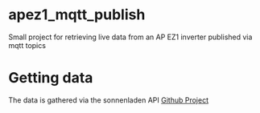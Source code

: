 # apez1_mqtt_publish
Small project for retrieving live data from an AP EZ1 inverter published via mqtt topics

# Getting data
The data is gathered via the sonnenladen API [Github Project](https://github.com/SonnenladenGmbH/APsystems-EZ1-API)
